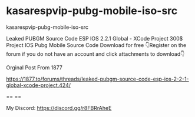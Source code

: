 # kasarespvip-pubg-mobile-iso-src
kasarespvip-pubg-mobile-iso-src

Leaked PUBGM Source Code ESP IOS 2.2.1 Global - XCode Project
300$ Project IOS Pubg Mobile Source Code Download for free
👇Register on the forum if you do not have an account and click attachments to download👇

Orginal Post From 1877

https://1877.to/forums/threads/leaked-pubgm-source-code-esp-ios-2-2-1-global-xcode-project.424/


== ==

My Discord: https://discord.gg/r8FBRrAheE
